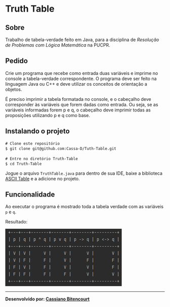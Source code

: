 # Truth Table

## Sobre

Trabalho de tabela-verdade feito em Java, para a disciplina de _Resolução de Problemas com Lógica Matemática_ na PUCPR.

## Pedido

Crie um programa que recebe como entrada duas variáveis e imprime no console a tabela-verdade correspondente. O programa deve ser feito na linguagem Java ou C++ e deve utilizar os conceitos de orientação a objetos.

É preciso imprimir a tabela formatada no console, e o cabeçalho deve corresponder às variáveis que forem dadas como entrada. Ou seja, se as variáveis informadas forem p e q, o cabeçalho deve imprimir todas as proposições utilizando p e q como base.

## Instalando o projeto

```shell
# Clone este repositório
$ git clone git@github.com:Cassa-D/Tuth-Table.git

# Entre no diretório Truth-Table
$ cd Truth-Table
``` 

Jogue o arquivo `TruthTable.java` para dentro de sua IDE, baixe a biblioteca [ASCII Table](https://code.google.com/archive/p/java-ascii-table/) e a adicione no projeto.

## Funcionalidade

Ao executar o programa é mostrado toda a tabela verdade com as variáveis `p` e `q`.

Resultado:

![img.png](images/img.png)

---

__Desenvolvido por: [Cassiano Bitencourt](https://github.com/Cassa-D)__
